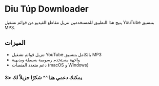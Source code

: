 # Diu Túp Downloader

يتيح هذا التطبيق للمستخدمين تنزيل مقاطع الفيديو من قوائم تشغيل YouTube بتنسيق MP3.

## الميزات

- تنزيل قوائم تشغيل YouTube بالكامل بتنسيق MP3
- واجهة مستخدم رسومية بسيطة وبديهية
- دعم متعدد المنصات (macOS و Windows)

### يمكنك دعمي [هنا](https://www.paypal.com/paypalme/hungpham2302) ^^ شكرًا جزيلاً لك <3
